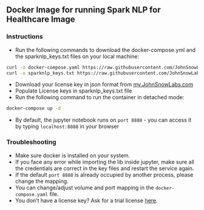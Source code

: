 ## Docker Image for running Spark NLP for Healthcare Image

### Instructions
- Run the following commands to download the docker-compose.yml and the sparknlp_keys.txt files on your local machine:

```bash
curl -o docker-compose.yaml https://raw.githubusercontent.com/JohnSnowLabs/spark-nlp-workshop/blob/master/docker_enterprise/jupyter/docker_image_nlp_hc/sparknlp_for_healthcare_image/docker-compose.yaml
curl -o sparknlp_keys.txt https://raw.githubusercontent.com/JohnSnowLabs/spark-nlp-workshop/master/jupyter/docker_enterprise/docker_image_nlp_hc/sparknlp_for_healthcare_image/sparknlp_keys.txt
```
- Download your license key in json format from [my.JohnSnowLabs.com](https://my.johnsnowlabs.com/)
- Populate License keys in sparknlp_keys.txt file
- Run the following command to run the container in detached mode:
```bash
docker-compose up -d
```
- By default, the jupyter notebook runs on `port 8888` - you can access it by typing `localhost:8888` in your browser

### Troubleshooting

- Make sure docker is installed on your system.
- If you face any error while importing the lib inside jupyter, make sure all the credentials are correct in the key files and restart the service again.
- If the default `port 8888` is already occupied by another process, please change the mapping.
- You can change/adjust volume and port mapping in the `docker-compose.yaml` file.
- You don’t have a license key? Ask for a trial license [here](https://www.johnsnowlabs.com/install/).